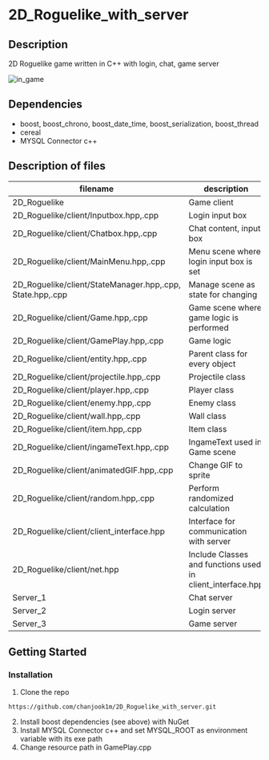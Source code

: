 # 2D_Roguelike_with_server

## Description

2D Roguelike game written in C++ with login, chat, game server

![in_game](https://user-images.githubusercontent.com/27846824/142897089-9652300b-84ad-4e4a-a5e9-8bffcae751eb.gif)


## Dependencies
- boost, boost_chrono, boost_date_time, boost_serialization, boost_thread
- cereal
- MYSQL Connector c++

## Description of files
| filename | description |
| --- | --- |
| 2D_Roguelike | Game client |
| 2D_Roguelike/client/Inputbox.hpp,.cpp | Login input box |
| 2D_Roguelike/client/Chatbox.hpp,.cpp | Chat content, input box |
| 2D_Roguelike/client/MainMenu.hpp,.cpp | Menu scene where login input box is set |
| 2D_Roguelike/client/StateManager.hpp,.cpp, State.hpp,.cpp | Manage scene as state for changing |
| 2D_Roguelike/client/Game.hpp,.cpp | Game scene where game logic is performed|
| 2D_Roguelike/client/GamePlay.hpp,.cpp | Game logic |
| 2D_Roguelike/client/entity.hpp,.cpp | Parent class for every object |
| 2D_Roguelike/client/projectile.hpp,.cpp | Projectile class |
| 2D_Roguelike/client/player.hpp,.cpp | Player class |
| 2D_Roguelike/client/enemy.hpp,.cpp | Enemy class |
| 2D_Roguelike/client/wall.hpp,.cpp | Wall class |
| 2D_Roguelike/client/item.hpp,.cpp | Item class |
| 2D_Roguelike/client/ingameText.hpp,.cpp | IngameText used in Game scene |
| 2D_Roguelike/client/animatedGIF.hpp,.cpp | Change GIF to sprite |
| 2D_Roguelike/client/random.hpp,.cpp | Perform randomized calculation |
| 2D_Roguelike/client/client_interface.hpp | Interface for communication with server |
| 2D_Roguelike/client/net.hpp | Include Classes and functions used in client_interface.hpp |
| Server_1 | Chat server |
| Server_2 | Login server |
| Server_3 | Game server |

## Getting Started
### Installation
1. Clone the repo
```code
https://github.com/chanjook1m/2D_Roguelike_with_server.git
```
2. Install boost dependencies (see above) with NuGet
3. Install MYSQL Connector c++ and set MYSQL_ROOT as environment variable with its exe path
4. Change resource path in GamePlay.cpp
